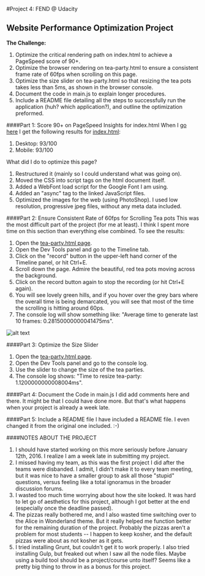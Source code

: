 #Project 4: FEND @ Udacity
## Website Performance Optimization Project

**The Challenge:**

1. Optimize the critical rendering path on index.html to achieve a PageSpeed score of 90+.
2. Optimize the browser rendering on tea-party.html to ensure a consistent frame rate of 60fps when scrolling on this page.
3. Optimize the size slider on tea-party.html so that resizing the tea pots takes less than 5ms, as shown in the browser console.
4. Document the code in main.js to explain longer procedures.
5. Include a README file detailing all the steps to successfully run the application (huh? which application?), and outline the optimization preformed.

####Part 1: Score 90+ on PageSpeed Insights for index.html
When I [go here](https://developers.google.com/speed/pagespeed/insights/?url=http%3A%2F%2Fchavahj.github.io%2Fperfmatters%2F&tab=mobile) I get the following results for [index.html](http://chavahj.github.io/perfmatters/):

1. Desktop: 93/100
2. Mobile: 93/100

What did I do to optimize this page?
1. Restructured it (mainly so I could understand what was going on).
2. Moved the CSS into script tags on the html document itself.
3. Added a WebFont load script for the Google Font I am using.
4. Added an "async" tag to the linked JavaScript files.
5. Optimized the images for the web (using PhotoShop). I used low resolution, progressive jpeg files, without any meta data included.

####Part 2: Ensure Consistent Rate of 60fps for Scrolling Tea pots
This was the most difficult part of the project (for me at least). I think I spent more time on this section than everything else combined. To see the results:
1. Open the [tea-party.html page](http://chavahj.github.io/perfmatters/tea-party.html).
2. Open the Dev Tools panel and go to the Timeline tab.
3. Click on the "record" button in the upper-left hand corner of the Timeline panel, or hit Ctrl+E.
4. Scroll down the page. Admire the beautiful, red tea pots moving across the background.
5. Click on the record button again to stop the recording (or hit Ctrl+E again).
6. You will see lovely green hills, and if you hover over the grey bars where the overall time is being demarcated, you will see that most of the time the scrolling is hitting around 60ps.
7. The console log will show something like: "Average time to generate last 10 frames: 0.28150000000041475ms".

![alt text](https://github.com/chavahj/perfmatters/img/62-fps.JPG "Snippet of Google Timeline")

####Part 3: Optimize the Size Slider
1. Open the [tea-party.html page](http://chavahj.github.io/perfmatters/tea-party.html).
2. Open the Dev Tools panel and go to the console log.
3. Use the slider to change the size of the tea parties.
4. The console log shows: "Time to resize tea-party: 1.1200000000008004ms".

####Part 4: Document the Code in main.js
I did add comments here and there. It might be that I could have done more. But that's what happens when your project is already a week late.

####Part 5: Include a README file
I have included a README file. I even changed it from the original one included.  :-)

####NOTES ABOUT THE PROJECT
1. I should have started working on this more seriously before January 12th, 2016. I realize I am a week late in submitting my project.
2. I missed having my team, as this was the first project I did after the teams were disbanded. I admit, I didn't make it to every team meeting, but it was nice to have a smaller group to ask all those "stupid" questions, versus feeling like a total ignoramus in the broader discussion forums.
3. I wasted too much time worrying about how the site looked. It was hard to let go of aesthetics for this project, although I got better at the end (especially once the deadline passed).
4. The pizzas really bothered me, and I also wasted time switching over to the Alice in Wonderland theme. But it really helped me function better for the remaining duration of the project. Probably the pizzas aren't a problem for most students -- I happen to keep kosher, and the default pizzas were about as not kosher as it gets.
5. I tried installing Grunt, but couldn't get it to work properly. I also tried installing Gulp, but freaked out when I saw all the node files. Maybe using a build tool should be a project/course unto itself? Seems like a pretty big thing to throw in as a bonus for this project.
